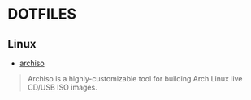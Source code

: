 # DOTFILES

## Linux

* [archiso](../.local/share/archiso)

> Archiso is a highly-customizable tool for building Arch Linux live CD/USB ISO images.
